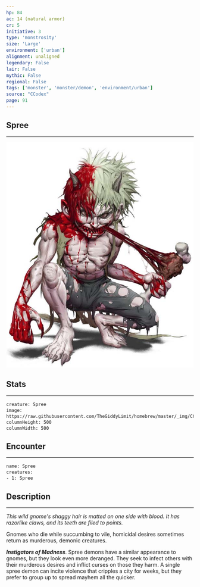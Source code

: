 ```yaml
---
hp: 84
ac: 14 (natural armor)
cr: 5
initiative: 3
type: 'monstrosity'    
size: 'Large'
environment: ['urban']
alignment: unaligned
legendary: False
lair: False
mythic: False
regional: False
tags: ['monster', 'monster/demon', 'environment/urban']
source: "CCodex"
page: 91
---
```


## Spree
---

![|600](https://raw.githubusercontent.com/TheGiddyLimit/homebrew/master/_img/CCodex/spree.jpg)

## Stats
---

```statblock
creature: Spree
image: https://raw.githubusercontent.com/TheGiddyLimit/homebrew/master/_img/CCodex/spree_token.png
columnHeight: 500
columnWidth: 500
```

## Encounter
---

```encounter-table
name: Spree
creatures:
- 1: Spree
```

## Description
---
_This wild gnome's shaggy hair is matted on one side with blood. It has razorlike claws, and its teeth are filed to points._

Gnomes who die while succumbing to vile, homicidal desires sometimes return as murderous, demonic creatures.

**_Instigators of Madness_**. Spree demons have a similar appearance to gnomes, but they look even more deranged. They seek to infect others with their murderous desires and inflict curses on those they harm. A single spree demon can incite violence that cripples a city for weeks, but they prefer to group up to spread mayhem all the quicker.






